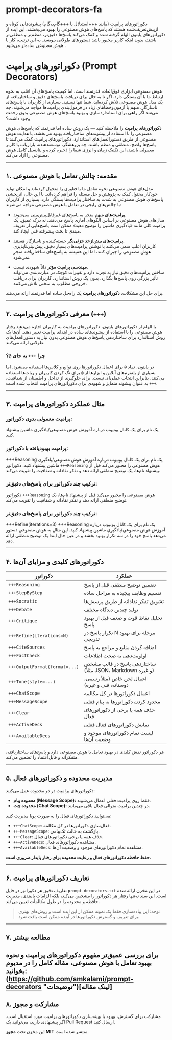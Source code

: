 # prompt-decorators-fa
دکوراتورهای پرامپت (مانند +++استدلال یا +++گام‌به‌گام) پیشوندهایی کوتاه و ازپیش‌تعریف‌شده هستند که پاسخ‌های هوش مصنوعی را بهبود می‌بخشند. این ایده از دکوراتورهای پایتون الهام گرفته شده و کمک می‌کند پاسخ‌ها دقیق‌تر، منظم‌تر و منطقی‌تر باشند، بدون اینکه کاربر مجبور باشد دستورهای طولانی بنویسد. به این ترتیب، کار با هوش مصنوعی ساده‌تر می‌شود..


# دکوراتورهای پرامپت (Prompt Decorators)

هوش مصنوعی ابزاری فوق‌العاده قدرتمند است، اما کیفیت پاسخ‌های آن اغلب به نحوه ارتباط ما با آن بستگی دارد. اگر تا به حال برای دریافت پاسخ‌های دقیق و ساختاریافته از یک مدل هوش مصنوعی تلاش کرده‌اید، شما تنها نیستید. بسیاری از کاربران با پاسخ‌های ناسازگار، مبهم یا آزمون‌وخطاهای زیاد در فرمول‌بندی پرامپت‌ها مواجه می‌شوند. چه می‌شد اگر راهی برای استانداردسازی و بهبود پاسخ‌های هوش مصنوعی بدون زحمت وجود داشت؟

**دکوراتورهای پرامپت** را ملاحظه کنید — یک روش ساده اما قدرتمند که پاسخ‌های هوش مصنوعی را با استفاده از پیشوندهای ساختاریافته بهبود می‌بخشد. با هدایت هوش مصنوعی از طریق دستورالعمل‌های استاندارد، دکوراتورهای پرامپت کمک می‌کنند تا پاسخ‌ها واضح، منطقی و منظم باشند. چه پژوهشگر، توسعه‌دهنده، بازاریاب یا کاربر معمولی باشید، این تکنیک زمان و انرژی شما را ذخیره کرده و پتانسیل کامل هوش مصنوعی را آزاد می‌کند.

---

## ۱. مقدمه: چالش تعامل با هوش مصنوعی

مدل‌های هوش مصنوعی نحوه تعامل ما با فناوری را متحول کرده‌اند و امکان تولید خودکار محتوا، کمک به پژوهش و حل مسئله را فراهم کرده‌اند. با این حال، اثربخشی پاسخ‌های هوش مصنوعی به شدت به ساختار پرامپت‌ها بستگی دارد. بسیاری از کاربران با چالش‌های رایجی در تعامل با هوش مصنوعی مواجه می‌شوند:

- **پرامپت‌های مبهم** منجر به پاسخ‌های غیرقابل‌پیش‌بینی می‌شوند.  
  مدل‌های هوش مصنوعی بر اساس الگوهای آماری پاسخ می‌دهند، نه درک عمیق. یک پرامپت کلی مانند «یادگیری ماشین را توضیح دهید» ممکن است پاسخ‌هایی از تعریف مبتدی تا بحث پیشرفته فنی ایجاد کند.

- **پرامپت‌های بیش‌ازحد جزئی‌نگر** خسته‌کننده و ناسازگار هستند.  
  کاربران اغلب سعی می‌کنند با نوشتن پرامپت‌های بسیار دقیق، پیش‌بینی‌ناپذیری هوش مصنوعی را جبران کنند، اما این همیشه به پاسخ‌های ساختاریافته منجر نمی‌شود.

- **مهندسی پرامپت مؤثر** ذاتاً شهودی نیست.  
  ساختن پرامپت‌های دقیق نیاز به تجربه دارد و تغییرات کوچک در عبارت‌بندی می‌تواند تأثیر بزرگی روی پاسخ‌ها بگذارد. بدون یک روش استاندارد، کاربران برای دریافت خروجی مطلوب به سختی تلاش می‌کنند.

برای حل این مشکلات، **دکوراتورهای پرامپت** یک راه‌حل ساده اما قدرتمند ارائه می‌دهند.

---

## ۲. معرفی دکوراتورهای پرامپت (`+++`)

با الهام از دکوراتورهای پایتون، دکوراتورهای پرامپت به کاربران اجازه می‌دهند رفتار هوش مصنوعی را با استفاده از پیشوندهای ساده در ابتدای پرامپت تغییر دهند. آن‌ها یک روش استاندارد برای ساختاردهی پاسخ‌های هوش مصنوعی بدون نیاز به دستورالعمل‌های طولانی ارائه می‌کنند.

### چرا `+++` به جای `@`؟  
در پایتون، نماد `@` برای اعمال دکوراتورها روی توابع و کلاس‌ها استفاده می‌شود. اما بسیاری از پلتفرم‌های آنلاین و ابزارها از `@` برای تگ کردن کاربران و ربات‌ها استفاده می‌کنند، بنابراین انتخاب عملی‌ای نیست. برای جلوگیری از تداخل و اطمینان از شفافیت، `+++` به عنوان پیشوند متمایز و شهودی برای دکوراتورهای پرامپت انتخاب شده است.

---

## ۳. مثال عملکرد دکوراتورهای پرامپت



### پرامپت معمولی بدون دکوراتور:
یک نام برای یک کانال یوتیوب درباره آموزش هوش مصنوعی/یادگیری ماشین پیشنهاد کنید.

### پرامپت بهبودیافته با دکوراتور:
+++Reasoning
یک نام برای یک کانال یوتیوب درباره آموزش هوش مصنوعی/یادگیری ماشین پیشنهاد کنید.
دکوراتور `+++Reasoning` هوش مصنوعی را مجبور می‌کند قبل از پیشنهاد نام‌ها، یک توضیح منطقی ارائه دهد و تفکر نقادانه و شفافیت را تقویت می‌کند.

### ترکیب چند دکوراتور برای پاسخ‌های دقیق‌تر:    
دکوراتور `+++Reasoning` هوش مصنوعی را مجبور می‌کند قبل از پیشنهاد نام‌ها، یک توضیح منطقی ارائه دهد و تفکر نقادانه و شفافیت را تقویت می‌کند.

### ترکیب چند دکوراتور برای پاسخ‌های دقیق‌تر:
+++Refine(iterations=3)
+++Reasoning
یک نام برای یک کانال یوتیوب درباره آموزش هوش مصنوعی/یادگیری ماشین پیشنهاد کنید.
این مثال به هوش مصنوعی دستور می‌دهد پاسخ خود را در سه تکرار بهبود بخشد و در عین حال ابتدا یک توضیح منطقی ارائه دهد.

---

## ۴. دکوراتورهای کلیدی و مزایای آن‌ها

| دکوراتور               | عملکرد                                                                 |
|-------------------------|------------------------------------------------------------------------|
| `+++Reasoning`          | تضمین توضیح منطقی قبل از پاسخ                                         |
| `+++StepByStep`         | تقسیم وظایف پیچیده به مراحل ساده                                     |
| `+++Socratic`           | تشویق تفکر نقادانه از طریق پرسش‌ها                                    |
| `+++Debate`             | تولید چندین دیدگاه مختلف                                              |
| `+++Critique`           | تحلیل نقاط قوت و ضعف قبل از بهبود پاسخ                                 |
| `+++Refine(iterations=N)`| تکرار پاسخ در N مرحله برای بهبود تدریجی                               |
| `+++CiteSources`        | اضافه کردن منابع و مراجع به پاسخ                                      |
| `+++FactCheck`          | اولویت‌دهی به صحت اطلاعات                                              |
| `+++OutputFormat(format=...)` | ساختاردهی پاسخ در قالب مشخص (مثلاً JSON، Markdown و غیره)           |
| `+++Tone(style=...)`    | اعمال لحن خاص (مثلاً رسمی، دوستانه، فنی و غیره)                       |
| `+++ChatScope`          | اعمال دکوراتورها در کل مکالمه                                         |
| `+++MessageScope`       | محدود کردن دکوراتورها به پیام فعلی                                    |
| `+++Clear`              | حذف همه یا برخی از دکوراتورهای فعال                                   |
| `+++ActiveDecs`         | نمایش دکوراتورهای فعال فعلی                                           |
| `+++AvailableDecs`      | لیست تمام دکوراتورهای موجود و وضعیت آن‌ها                             |

هر دکوراتور نقش کلیدی در بهبود تعامل با هوش مصنوعی دارد و پاسخ‌های ساختاریافته، متفکرانه و قابل‌اعتماد را تضمین می‌کند.

---

## ۵. مدیریت محدوده و دکوراتورهای فعال

دکوراتورهای پرامپت در دو محدوده عمل می‌کنند:

- **محدوده پیام (Message Scope):** فقط روی پرامپت فعلی اعمال می‌شوند.
- **محدوده چت (Chat Scope):** در چندین پرامپت متوالی فعال باقی می‌مانند.

می‌توانید دکوراتورهای فعال را به صورت پویا مدیریت کنید:

- `+++ChatScope`: فعال‌سازی دکوراتورها در کل مکالمه.
- `+++MessageScope`: بازگشت به حالت تک‌پیامی.
- `+++Clear`: حذف همه یا برخی دکوراتورهای فعال.
- `+++ActiveDecs`: مشاهده دکوراتورهای فعال.
- `+++AvailableDecs`: مشاهده تمام دکوراتورهای موجود و وضعیت آن‌ها.

**حفظ حافظه دکوراتورهای فعال و رعایت محدوده برای رفتار پایدار ضروری است.**

---

## ۶. تعاریف دکوراتورهای پرامپت

تعاریف دقیق هر دکوراتور در فایل `prompt-decorators.txt` در این مخزن ارائه شده است. این سند نه‌تنها رفتار هر دکوراتور را مشخص می‌کند، بلکه الزامات پایبندی، مدیریت حافظه و محدوده را در طول مکالمات تعیین می‌کند.

> توجه: این پیاده‌سازی فقط یک نمونه ممکن از این ایده است و روش‌های بهتری برای تعریف و گسترش دکوراتورها در آینده ممکن است یافت شود.

---

## ۷. مطالعه بیشتر

برای بررسی عمیق‌تر مفهوم دکوراتورهای پرامپت و نحوه بهبود تعامل با هوش مصنوعی، مقاله کامل را در مدیوم بخوانید:  
(https://github.com/smkalami/prompt-decorators "توضیحات")[لینک مقاله]
---

## ۸. مشارکت و مجوز

مشارکت برای گسترش، بهبود یا بهینه‌سازی دکوراتورهای پرامپت مورد استقبال است. اگر پیشنهادی دارید، می‌توانید یک Pull Request ارسال کنید.

این مخزن تحت **مجوز MIT** منتشر شده است.
